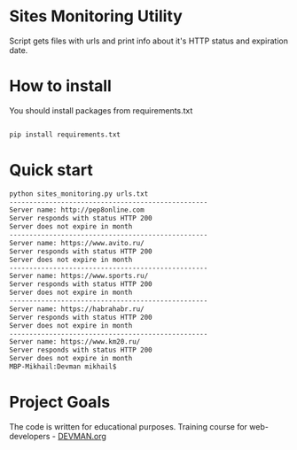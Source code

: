 # Sites Monitoring Utility

Script gets files with urls and print info about it's HTTP status and expiration date.

# How to install

You should install packages from requirements.txt

```bash

pip install requirements.txt

```

# Quick start

```bash
python sites_monitoring.py urls.txt
--------------------------------------------------
Server name: http://pep8online.com
Server responds with status HTTP 200
Server does not expire in month
--------------------------------------------------
Server name: https://www.avito.ru/
Server responds with status HTTP 200
Server does not expire in month
--------------------------------------------------
Server name: https://www.sports.ru/
Server responds with status HTTP 200
Server does not expire in month
--------------------------------------------------
Server name: https://habrahabr.ru/
Server responds with status HTTP 200
Server does not expire in month
--------------------------------------------------
Server name: https://www.km20.ru/
Server responds with status HTTP 200
Server does not expire in month
MBP-Mikhail:Devman mikhail$ 
```

# Project Goals

The code is written for educational purposes. Training course for web-developers - [DEVMAN.org](https://devman.org)
